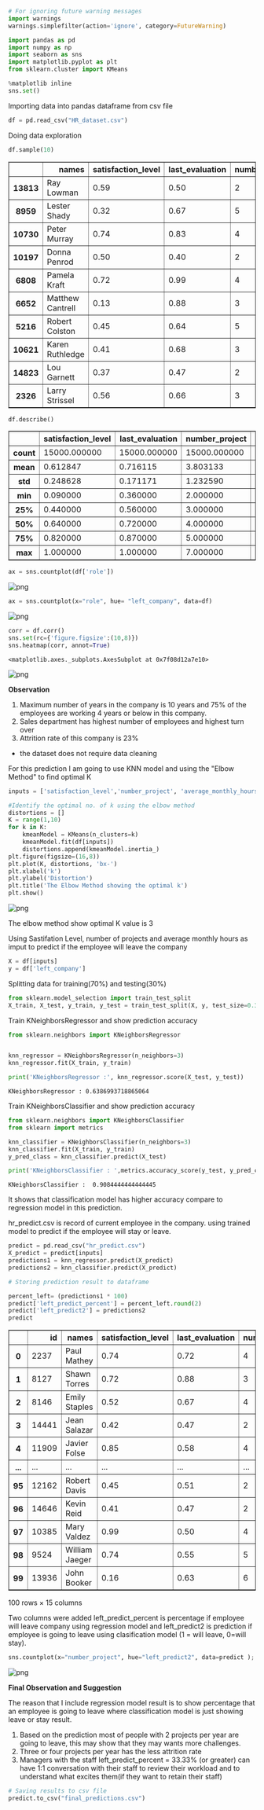 ```python
# For ignoring future warning messages
import warnings
warnings.simplefilter(action='ignore', category=FutureWarning)

import pandas as pd
import numpy as np
import seaborn as sns
import matplotlib.pyplot as plt
from sklearn.cluster import KMeans

%matplotlib inline
sns.set()
```

Importing data into pandas dataframe from csv file


```python
df = pd.read_csv("HR_dataset.csv")
```

Doing data exploration


```python
df.sample(10)
```




<div>

<table border="1" class="dataframe">
  <thead>
    <tr style="text-align: right;">
      <th></th>
      <th>names</th>
      <th>satisfaction_level</th>
      <th>last_evaluation</th>
      <th>number_project</th>
      <th>average_monthly_hours</th>
      <th>exp_in_company</th>
      <th>work_accident</th>
      <th>left_company</th>
      <th>promotion_last_5years</th>
      <th>role</th>
      <th>salary</th>
    </tr>
  </thead>
  <tbody>
    <tr>
      <th>13813</th>
      <td>Ray Lowman</td>
      <td>0.59</td>
      <td>0.50</td>
      <td>2</td>
      <td>162</td>
      <td>2</td>
      <td>0</td>
      <td>0</td>
      <td>0</td>
      <td>management</td>
      <td>high</td>
    </tr>
    <tr>
      <th>8959</th>
      <td>Lester Shady</td>
      <td>0.32</td>
      <td>0.67</td>
      <td>5</td>
      <td>224</td>
      <td>4</td>
      <td>1</td>
      <td>0</td>
      <td>0</td>
      <td>accounting</td>
      <td>medium</td>
    </tr>
    <tr>
      <th>10730</th>
      <td>Peter Murray</td>
      <td>0.74</td>
      <td>0.83</td>
      <td>4</td>
      <td>210</td>
      <td>3</td>
      <td>0</td>
      <td>0</td>
      <td>0</td>
      <td>support</td>
      <td>low</td>
    </tr>
    <tr>
      <th>10197</th>
      <td>Donna Penrod</td>
      <td>0.50</td>
      <td>0.40</td>
      <td>2</td>
      <td>108</td>
      <td>2</td>
      <td>0</td>
      <td>0</td>
      <td>0</td>
      <td>technical</td>
      <td>medium</td>
    </tr>
    <tr>
      <th>6808</th>
      <td>Pamela Kraft</td>
      <td>0.72</td>
      <td>0.99</td>
      <td>4</td>
      <td>156</td>
      <td>2</td>
      <td>1</td>
      <td>0</td>
      <td>0</td>
      <td>sales</td>
      <td>low</td>
    </tr>
    <tr>
      <th>6652</th>
      <td>Matthew Cantrell</td>
      <td>0.13</td>
      <td>0.88</td>
      <td>3</td>
      <td>146</td>
      <td>5</td>
      <td>0</td>
      <td>0</td>
      <td>0</td>
      <td>sales</td>
      <td>low</td>
    </tr>
    <tr>
      <th>5216</th>
      <td>Robert Colston</td>
      <td>0.45</td>
      <td>0.64</td>
      <td>5</td>
      <td>133</td>
      <td>4</td>
      <td>0</td>
      <td>0</td>
      <td>0</td>
      <td>accounting</td>
      <td>medium</td>
    </tr>
    <tr>
      <th>10621</th>
      <td>Karen Ruthledge</td>
      <td>0.41</td>
      <td>0.68</td>
      <td>3</td>
      <td>191</td>
      <td>4</td>
      <td>0</td>
      <td>0</td>
      <td>0</td>
      <td>sales</td>
      <td>medium</td>
    </tr>
    <tr>
      <th>14823</th>
      <td>Lou Garnett</td>
      <td>0.37</td>
      <td>0.47</td>
      <td>2</td>
      <td>138</td>
      <td>3</td>
      <td>1</td>
      <td>1</td>
      <td>0</td>
      <td>accounting</td>
      <td>medium</td>
    </tr>
    <tr>
      <th>2326</th>
      <td>Larry Strissel</td>
      <td>0.56</td>
      <td>0.66</td>
      <td>3</td>
      <td>212</td>
      <td>2</td>
      <td>0</td>
      <td>0</td>
      <td>0</td>
      <td>technical</td>
      <td>medium</td>
    </tr>
  </tbody>
</table>
</div>




```python
df.describe()
```




<div>

<table border="1" class="dataframe">
  <thead>
    <tr style="text-align: right;">
      <th></th>
      <th>satisfaction_level</th>
      <th>last_evaluation</th>
      <th>number_project</th>
      <th>average_monthly_hours</th>
      <th>exp_in_company</th>
      <th>work_accident</th>
      <th>left_company</th>
      <th>promotion_last_5years</th>
    </tr>
  </thead>
  <tbody>
    <tr>
      <th>count</th>
      <td>15000.000000</td>
      <td>15000.000000</td>
      <td>15000.000000</td>
      <td>15000.000000</td>
      <td>15000.000000</td>
      <td>15000.000000</td>
      <td>15000.000000</td>
      <td>15000.000000</td>
    </tr>
    <tr>
      <th>mean</th>
      <td>0.612847</td>
      <td>0.716115</td>
      <td>3.803133</td>
      <td>201.052400</td>
      <td>3.498333</td>
      <td>0.144600</td>
      <td>0.238133</td>
      <td>0.021267</td>
    </tr>
    <tr>
      <th>std</th>
      <td>0.248628</td>
      <td>0.171171</td>
      <td>1.232590</td>
      <td>49.942074</td>
      <td>1.460139</td>
      <td>0.351709</td>
      <td>0.425955</td>
      <td>0.144277</td>
    </tr>
    <tr>
      <th>min</th>
      <td>0.090000</td>
      <td>0.360000</td>
      <td>2.000000</td>
      <td>96.000000</td>
      <td>2.000000</td>
      <td>0.000000</td>
      <td>0.000000</td>
      <td>0.000000</td>
    </tr>
    <tr>
      <th>25%</th>
      <td>0.440000</td>
      <td>0.560000</td>
      <td>3.000000</td>
      <td>156.000000</td>
      <td>3.000000</td>
      <td>0.000000</td>
      <td>0.000000</td>
      <td>0.000000</td>
    </tr>
    <tr>
      <th>50%</th>
      <td>0.640000</td>
      <td>0.720000</td>
      <td>4.000000</td>
      <td>200.000000</td>
      <td>3.000000</td>
      <td>0.000000</td>
      <td>0.000000</td>
      <td>0.000000</td>
    </tr>
    <tr>
      <th>75%</th>
      <td>0.820000</td>
      <td>0.870000</td>
      <td>5.000000</td>
      <td>245.000000</td>
      <td>4.000000</td>
      <td>0.000000</td>
      <td>0.000000</td>
      <td>0.000000</td>
    </tr>
    <tr>
      <th>max</th>
      <td>1.000000</td>
      <td>1.000000</td>
      <td>7.000000</td>
      <td>310.000000</td>
      <td>10.000000</td>
      <td>1.000000</td>
      <td>1.000000</td>
      <td>1.000000</td>
    </tr>
  </tbody>
</table>
</div>




```python
ax = sns.countplot(df['role'])
```


    
![png](output_6_0.png)
    



```python
ax = sns.countplot(x="role", hue= "left_company", data=df)
```


    
![png](output_7_0.png)
    



```python
corr = df.corr()
sns.set(rc={'figure.figsize':(10,8)})
sns.heatmap(corr, annot=True)
```




    <matplotlib.axes._subplots.AxesSubplot at 0x7f08d12a7e10>




    
![png](output_8_1.png)
    


**Observation**


1.  Maximum number of years in the company is 10 years and 75% of the employees are working 4 years or below in this company.
2.   Sales department has highest number of employees and highest turn over
3.   Attrition  rate of this company is 23%

* the dataset does not require data cleaning


For this prediction I am going to use KNN model and using the "Elbow Method" to find optimal K


```python
inputs = ['satisfaction_level','number_project', 'average_monthly_hours']

#Identify the optimal no. of k using the elbow method
distortions = []
K = range(1,10)
for k in K:
    kmeanModel = KMeans(n_clusters=k)
    kmeanModel.fit(df[inputs])
    distortions.append(kmeanModel.inertia_)
plt.figure(figsize=(16,8))
plt.plot(K, distortions, 'bx-')
plt.xlabel('k')
plt.ylabel('Distortion')
plt.title('The Elbow Method showing the optimal k')
plt.show()
```


    
![png](output_11_0.png)
    


The elbow method show optimal K value is 3

Using Sastifation Level, number of projects and average monthly hours as imput to predict if the employee will leave the company


```python
X = df[inputs]
y = df['left_company']
```

Splitting data for training(70%) and testing(30%)


```python
from sklearn.model_selection import train_test_split
X_train, X_test, y_train, y_test = train_test_split(X, y, test_size=0.3, random_state=1)
```

Train KNeighborsRegressor and show prediction accuracy


```python
from sklearn.neighbors import KNeighborsRegressor


knn_regressor = KNeighborsRegressor(n_neighbors=3)
knn_regressor.fit(X_train, y_train)

print('KNeighborsRegressor :', knn_regressor.score(X_test, y_test))
```

    KNeighborsRegressor : 0.6386993718865064
    

Train KNeighborsClassifier and show prediction accuracy


```python
from sklearn.neighbors import KNeighborsClassifier
from sklearn import metrics

knn_classifier = KNeighborsClassifier(n_neighbors=3)
knn_classifier.fit(X_train, y_train)
y_pred_class = knn_classifier.predict(X_test)

print('KNeighborsClassifier : ',metrics.accuracy_score(y_test, y_pred_class))
```

    KNeighborsClassifier :  0.9084444444444445
    

It shows that classification model has higher accuracy compare to regression model in this prediction.

hr_predict.csv is record of current employee in the company. using trained model to predict if the employee will stay or leave.


```python
predict = pd.read_csv("hr_predict.csv")
X_predict = predict[inputs]
predictions1 = knn_regressor.predict(X_predict)
predictions2 = knn_classifier.predict(X_predict)
```


```python
# Storing prediction result to dataframe

percent_left= (predictions1 * 100)
predict['left_predict_percent'] = percent_left.round(2)
predict['left_predict2'] = predictions2
predict
```




<div>

<table border="1" class="dataframe">
  <thead>
    <tr style="text-align: right;">
      <th></th>
      <th>id</th>
      <th>names</th>
      <th>satisfaction_level</th>
      <th>last_evaluation</th>
      <th>number_project</th>
      <th>average_monthly_hours</th>
      <th>exp_in_company</th>
      <th>work_accident</th>
      <th>promotion_last_5years</th>
      <th>role</th>
      <th>salary</th>
      <th>salary_class</th>
      <th>role_class</th>
      <th>left_predict_percent</th>
      <th>left_predict2</th>
    </tr>
  </thead>
  <tbody>
    <tr>
      <th>0</th>
      <td>2237</td>
      <td>Paul Mathey</td>
      <td>0.74</td>
      <td>0.72</td>
      <td>4</td>
      <td>176</td>
      <td>3</td>
      <td>0</td>
      <td>0</td>
      <td>sales</td>
      <td>low</td>
      <td>1</td>
      <td>1</td>
      <td>0.00</td>
      <td>0</td>
    </tr>
    <tr>
      <th>1</th>
      <td>8127</td>
      <td>Shawn Torres</td>
      <td>0.72</td>
      <td>0.88</td>
      <td>3</td>
      <td>224</td>
      <td>3</td>
      <td>0</td>
      <td>0</td>
      <td>technical</td>
      <td>low</td>
      <td>1</td>
      <td>2</td>
      <td>0.00</td>
      <td>0</td>
    </tr>
    <tr>
      <th>2</th>
      <td>8146</td>
      <td>Emily Staples</td>
      <td>0.52</td>
      <td>0.67</td>
      <td>4</td>
      <td>216</td>
      <td>3</td>
      <td>0</td>
      <td>0</td>
      <td>support</td>
      <td>medium</td>
      <td>2</td>
      <td>3</td>
      <td>0.00</td>
      <td>0</td>
    </tr>
    <tr>
      <th>3</th>
      <td>14441</td>
      <td>Jean Salazar</td>
      <td>0.42</td>
      <td>0.47</td>
      <td>2</td>
      <td>159</td>
      <td>3</td>
      <td>0</td>
      <td>0</td>
      <td>marketing</td>
      <td>low</td>
      <td>1</td>
      <td>6</td>
      <td>100.00</td>
      <td>1</td>
    </tr>
    <tr>
      <th>4</th>
      <td>11909</td>
      <td>Javier Folse</td>
      <td>0.85</td>
      <td>0.58</td>
      <td>4</td>
      <td>186</td>
      <td>7</td>
      <td>0</td>
      <td>0</td>
      <td>sales</td>
      <td>medium</td>
      <td>2</td>
      <td>1</td>
      <td>0.00</td>
      <td>0</td>
    </tr>
    <tr>
      <th>...</th>
      <td>...</td>
      <td>...</td>
      <td>...</td>
      <td>...</td>
      <td>...</td>
      <td>...</td>
      <td>...</td>
      <td>...</td>
      <td>...</td>
      <td>...</td>
      <td>...</td>
      <td>...</td>
      <td>...</td>
      <td>...</td>
      <td>...</td>
    </tr>
    <tr>
      <th>95</th>
      <td>12162</td>
      <td>Robert Davis</td>
      <td>0.45</td>
      <td>0.51</td>
      <td>2</td>
      <td>147</td>
      <td>3</td>
      <td>0</td>
      <td>0</td>
      <td>sales</td>
      <td>low</td>
      <td>1</td>
      <td>1</td>
      <td>100.00</td>
      <td>1</td>
    </tr>
    <tr>
      <th>96</th>
      <td>14646</td>
      <td>Kevin Reid</td>
      <td>0.41</td>
      <td>0.47</td>
      <td>2</td>
      <td>135</td>
      <td>3</td>
      <td>0</td>
      <td>0</td>
      <td>support</td>
      <td>low</td>
      <td>1</td>
      <td>3</td>
      <td>100.00</td>
      <td>1</td>
    </tr>
    <tr>
      <th>97</th>
      <td>10385</td>
      <td>Mary Valdez</td>
      <td>0.99</td>
      <td>0.50</td>
      <td>4</td>
      <td>173</td>
      <td>3</td>
      <td>0</td>
      <td>0</td>
      <td>management</td>
      <td>low</td>
      <td>1</td>
      <td>11</td>
      <td>0.00</td>
      <td>0</td>
    </tr>
    <tr>
      <th>98</th>
      <td>9524</td>
      <td>William Jaeger</td>
      <td>0.74</td>
      <td>0.55</td>
      <td>5</td>
      <td>168</td>
      <td>4</td>
      <td>0</td>
      <td>0</td>
      <td>management</td>
      <td>low</td>
      <td>1</td>
      <td>11</td>
      <td>0.00</td>
      <td>0</td>
    </tr>
    <tr>
      <th>99</th>
      <td>13936</td>
      <td>John Booker</td>
      <td>0.16</td>
      <td>0.63</td>
      <td>6</td>
      <td>286</td>
      <td>7</td>
      <td>0</td>
      <td>1</td>
      <td>sales</td>
      <td>medium</td>
      <td>2</td>
      <td>1</td>
      <td>33.33</td>
      <td>0</td>
    </tr>
  </tbody>
</table>
<p>100 rows × 15 columns</p>
</div>



Two columns were added left_predict_percent is percentage if employee will leave company using regression model and left_predict2 is prediction if employee is going to leave using clasification model (1 = will leave, 0=will stay).


```python
sns.countplot(x="number_project", hue="left_predict2", data=predict );
```


    
![png](output_25_0.png)
    


**Final Observation and Suggestion**

The reason that I include regression model result is to show percentage that an employee is going to leave where classification model is just showing leave or stay result.

1. Based on the prediction most of people with 2 projects per year are going to leave, this may show that they may wants more challenges.
2. Three or four projects per year has the less attrition rate
3. Managers with the staff left_predict_percent = 33.33% (or greater) can have 1:1 conversation with their staff to review their workload and to understand what excites them(if they want to retain their staff)








```python
# Saving results to csv file
predict.to_csv("final_predictions.csv")
```
